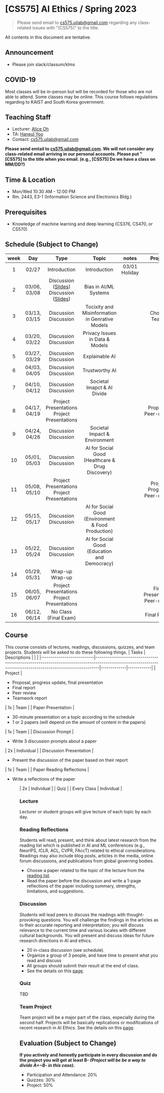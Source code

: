 # [CS575] AI Ethics / Spring 2023

> Please send email to cs575.uilab@gmail.com regarding any class-related issues with "[CS575]" to the title.

All contents in this document are tentative.

## Announcement
* Please join slack/classum/klms

## COVID-19
Most classes will be in-person but will be recorded for those who are not able to attend. Some classes may be online.
This course follows regulations regarding to KAIST and South Korea government.

## Teaching Staff
* Lecturer: [Alice Oh](https://aliceoh9.github.io)
* TA: [Haneul Yoo](https://haneul-yoo.github.io)
* Contact: cs575.uilab@gmail.com

**Please send emtail to cs575.uilab@gmail.com. We will not consider any class-related email arriving in our personal accounts. Please put "[CS575] to the title when you email. (e.g., [CS575] De we have a class on MM/DD?)**

## Time & Location
* Mon/Wed 10:30 AM - 12:00 PM
* Rm. 2443, E3-1 (Information Science and Electronics Bldg.)

## Prerequisites
* Knowledge of machine learning and deep learning (CS376, CS470, or CS570)

## Schedule (Subject to Change)
|  week |                    Day                    |                Type             |                      Topic                    |      notes     |           Project          |
|:-----:|:-----------------------------------------:|:-------------------------------:|:---------------------------------------------:|:--------------:|:--------------------------:|
|   1   | 02/27                                     | Introduction | Introduction | 03/01 Holiday | |
|   2   | 03/06, 03/08                              | Discussion ([Slides]())<br/> Discussion ([Slides]())    | Bias in AI/ML Systems | | |
|   3   | 03/13, 03/15                              | Discussion  <br/> Discussion    | Tocixity and Misinformation in Genrative Models | | Choose Teams |
|   4   | 03/20, 03/22                              | Discussion  <br/> Discussion    | Privacy Issues in Data & Models      | | |
|   5   | 03/27, 03/29                              | Discussion  <br/> Discussion    | Explainable AI         | | |
|   6   | 04/03, 04/05                              | Discussion  <br/> Discussion    | Trustworthy AI                             | | |
|   7   | 04/10, 04/12                              | Discussion  <br/> Discussion | Societal Imapct & AI Divide | | |
|   8   | 04/17, 04/19                              | Project Presentations <br/> Project Presentations | | | Proposal, Peer-review |
|   9   | 04/24, 04/26                              | Discussion  <br/> Discussion    | Societal Impact & Environment | | |
|   10  | 05/01, 05/03                              | Discussion  <br/> Discussion    | AI for Social Good (Healthcare & Drug Discovery) | | |
|   11  | 05/08, 05/10                              | Project Presentations <br/> Project Presentations    | | | Project Progress, Peer-review |
|   12  | 05/15, 05/17                              | Discussion  <br/> Discussion    | AI for Social Good (Environment & Food Production) | | |
|   13  | 05/22, 05/24                              | Discussion  <br/> Discussion    | AI for Social Good (Education and Democracy) | | |
|   14  | 05/29, 05/31                              | Wrap-up     <br/> Wrap-up       |	| | |
|   15  | 06/05, 06/07                              | Project Presentations <br/> Project Presentations | | | Final Presentation, Peer-review|
|   16  | 06/12, 06/14                              | No Class (Final Exam)           |                           | | Final Report |

## Course
This course consists of lectures, readings, discussions, quizzes, and team projects.
Students will be asked to do these following things.
| Tasks                     | Descriptions                                                                                                                                                 |             |            |
|---------------------------|--------------------------------------------------------------------------------------------------------------------------------------------------------------|-------------|------------|
| Project                   | <ul> <li>Proposal, progress update, final presentation</li> <li>Final report</li> <li>Peer review</li> <li>Teamwork report</li> </ul>                        | 1x          | Team       |
| Paper Presentation        | <ul> <li> 30-minute presentation on a topic according to the schedule</li> <li>1 or 2 papers (will depend on the amount of content in the papers)</li> </ul> | 1x          | Team       |
| Discussion Prompt         | <ul> <li>Write 3 discussion prompts about a paper</li> </ul>                                                                                                 | 2x          | Individual |
| Discussion Presentation   | <ul> <li>Present the discussion of the paper based on their report</li> </ul>                                                                                | 1x          | Team       |
| Paper Reading Reflections | <ul> <li>Write a reflections of the paper</li> <ul>                                                                                                          | 2x          | Individual |
| Quiz                      |                                                                                                                                                              | Every Class | Individual |

### Lecture
Lecturer or student groups will give lecture of each topic by each day.

### Reading Reflections
Students will read, present, and think about latest research from the reading list which is published in AI and ML conferences (e.g., NeurIPS, ICLR, ACL, CVPR, FAccT) related to ethical considerations.
Readings may also include blog posts, articles in the media, online forum discussions, and publications from global governing bodies.
* Choose a paper related to the topic of the lecture from the [reading list]().
* Read the paper before the discussion and write a 1-page reflections of the paper including summary, strengths, limitations, and suggestions.

### Discussion
Students will lead peers to discuss the readings with thought-provoking questions.
You will challenge the findings in the articles as to their accurate reporting and interpretation; you will discuss relevance to the current time and various locales with different cultural backgrounds.
You will present and discuss ideas for future research directions in AI and ethics.
* 20 in-class discussion (see schedule).
* Organize a group of 3 people, and have time to present what you read and discuss
* All groups should submit their result at the end of class.
* See the details on this [page](https://uilab-kaist.github.io/cs575-ethics-spring-2023/discussion).

### Quiz
TBD

### Team Project
Team project will be a major part of the class, especially during the second half.
Projects will be basically replications or modifications of recent research in AI Ethics.
See the details on this [page](https://uilab-kaist.github.io/cs575-ethics-spring-2023/project).


## Evaluation (Subject to Change)
**If you actively and honestly participate in every discussion and do the project you will get at least B- *(Project will be be a way to divide A+~B- in this case)*.**
* Participation and Attendance: 20%
* Quizzes: 30%
* Project: 50%

